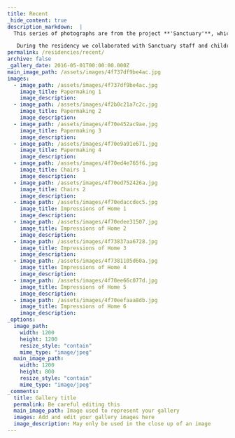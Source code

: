 ```yaml
---
title: Recent
_hide_content: true
description_markdown:  |
  This series of photographs are from the project **'Sanctuary'**, which took place in Kenya in July 2011. They include images of work made during the residency and exhibited at the National Museum of Kenya in Nairobi. The **'Sanctuary for Sick Children'** where the residency was hosted, is a charity that works with children who have a range of physical disabilties. Staff also work to make a variety of products such as paper incorporating natural materials such as fibre from banana trees and petals from bougainvillea petals of different colours.

   During the residency we collaborated with Sanctuary staff and children on a project where they were asked to bring objects or ideas which symbolise home for them. Objects including a Masai warrior's arrow , a front door key and text including a line from a song all became part of the project. These were then cast in aluminium and displayed against a  backdrop of rich, dark soil found in this region, creating the work **'Impressions of Home'**.
permalink: /residencies/recent/
archive: false
_gallery_date: 2016-05-01T00:00:00.000Z
main_image_path: /assets/images/4f737df9be4ac.jpg
images:            
  - image_path: /assets/images/4f737df9be4ac.jpg
    image_title: Papermaking 1
    image_description:   
  - image_path: /assets/images/4f2b0c21a7c2c.jpg
    image_title: Papermaking 2
    image_description:  
  - image_path: /assets/images/4f70e452ac9ae.jpg
    image_title: Papermaking 3
    image_description:  
  - image_path: /assets/images/4f70e9a91e671.jpg
    image_title: Papermaking 4
    image_description:   
  - image_path: /assets/images/4f70ed4e765f6.jpg
    image_title: Chairs 1
    image_description:  
  - image_path: /assets/images/4f70ed752426a.jpg
    image_title: Chairs 2
    image_description: 
  - image_path: /assets/images/4f70edaccdec5.jpg
    image_title: Impressions of Home 1
    image_description:   
  - image_path: /assets/images/4f70edee31507.jpg
    image_title: Impressions of Home 2
    image_description:  
  - image_path: /assets/images/4f73837aa6728.jpg
    image_title: Impressions of Home 3
    image_description: 
  - image_path: /assets/images/4f7381105d60a.jpg
    image_title: Impressions of Home 4
    image_description:   
  - image_path: /assets/images/4f70ee66c077d.jpg
    image_title: Impressions of Home 5
    image_description:  
  - image_path: /assets/images/4f70eefaaa8db.jpg
    image_title: Impressions of Home 6
    image_description:         
_options:
  image_path:
    width: 1200
    height: 1200
    resize_style: "contain"
    mime_type: "image/jpeg"
  main_image_path:
    width: 1200
    height: 800
    resize_style: "contain"
    mime_type: "image/jpeg"
_comments:
  title: Gallery title
  permalink: Be careful editing this
  main_image_path: Image used to represent your gallery
  images: Add and edit your gallery images here
  image_description: May only be used in the close up of an image
---
```


